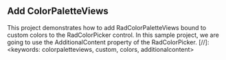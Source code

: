 ## Add ColorPaletteViews
This project demonstrates how to add RadColorPaletteViews bound to custom colors to the RadColorPicker control. In this sample project, we are going to use the AdditionalContent property of the RadColorPicker.
[//]: <keywords: colorpaletteviews, custom, colors, additionalcontent>